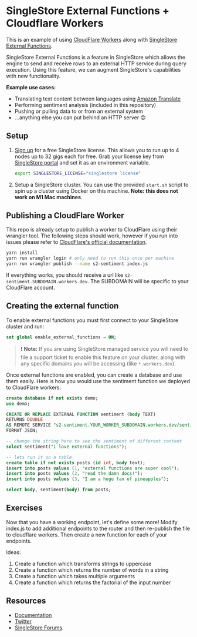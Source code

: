 # SingleStore External Functions + Cloudflare Workers

This is an example of using [CloudFlare Workers][cloudflare-workers] along with [SingleStore External Functions][docs-ef].

SingleStore External Functions is a feature in SingleStore which allows the engine to send and receive rows to an external HTTP service during query execution. Using this feature, we can augment SingleStore's capabilities with new functionality.

**Example use cases:**

* Translating text content between languages using [Amazon Translate][aws-translate]
* Performing sentiment analysis (included in this repository)
* Pushing or pulling data to or from an external system
* ...anything else you can put behind an HTTP server 😊

## Setup

1. [Sign up](https://www.singlestore.com/try-free/) for a free SingleStore license. This allows you to run up to 4 nodes up to 32 gigs each for free. Grab your license key from [SingleStore portal](https://portal.singlestore.com/?utm_medium=osm&utm_source=github) and set it as an environment variable.

   ```bash
   export SINGLESTORE_LICENSE="singlestore license"
   ```

2. Setup a SingleStore cluster. You can use the provided `start.sh` script to spin up a cluster using Docker on this machine. **Note: this does not work on M1 Mac machines**.

## Publishing a CloudFlare Worker

This repo is already setup to publish a worker to CloudFlare using their wrangler tool. The following steps should work, however if you run into issues please refer to [CloudFlare's official documentation][cfw-docs].

```bash
yarn install
yarn run wrangler login # only need to run this once per machine
yarn run wrangler publish --name s2-sentiment index.js
```

If everything works, you should receive a url like `s2-sentiment.SUBDOMAIN.workers.dev`. The SUBDOMAIN will be specific to your CloudFlare account.

## Creating the external function

To enable external functions you must first connect to your SingleStore cluster and run:

```sql
set global enable_external_functions = ON;
```

> ❗ **Note:** If you are using SingleStore managed service you will need to file a support ticket to enable this feature on your cluster, along with any specific domains you will be accessing (like `*.workers.dev`).

Once external functions are enabled, you can create a database and use them easily. Here is how you would use the sentiment function we deployed to CloudFlare workers:

```sql
create database if not exists demo;
use demo;

CREATE OR REPLACE EXTERNAL FUNCTION sentiment (body TEXT)
RETURNS DOUBLE
AS REMOTE SERVICE "s2-sentiment.YOUR_WORKER_SUBDOMAIN.workers.dev/sentiment"
FORMAT JSON;

-- change the string here to see the sentiment of different content
select sentiment("i love external functions");

-- lets run it on a table
create table if not exists posts (id int, body text);
insert into posts values (1, "external functions are super cool");
insert into posts values (2, "read the damn docs!");
insert into posts values (3, "I am a huge fan of pineapples");

select body, sentiment(body) from posts;
```

## Exercises

Now that you have a working endpoint, let's define some more! Modify index.js to add additional endpoints to the router and then re-publish the file to cloudflare workers. Then create a new function for each of your endpoints.

Ideas:
1. Create a function which transforms strings to uppercase
2. Create a function which returns the number of words in a string
3. Create a function which takes multiple arguments 
4. Create a function which returns the factorial of the input number

## Resources

* [Documentation](https://docs.singlestore.com)
* [Twitter](https://twitter.com/SingleStoreDevs)
* [SingleStore Forums](https://www.singlestore.com/forum).


[docs-ef]: https://docs.singlestore.com/db/latest/en/reference/sql-reference/procedural-sql-reference/create--or-replace--external-function.html
[cloudflare-workers]: https://workers.cloudflare.com/
[cfw-docs]: https://developers.cloudflare.com/workers/
[aws-translate]: https://aws.amazon.com/translate/
